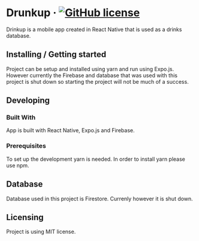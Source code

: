 # Drunkup &middot; [![GitHub license](https://img.shields.io/badge/license-MIT-blue.svg?style=flat-square)]()

Drinkup is a mobile app created in React Native that is used as a drinks database.

## Installing / Getting started

Project can be setup and installed using yarn and run using Expo.js. However currently the Firebase and database that was used with this project is shut down so starting the project will not be much of a success.

## Developing

### Built With
App is built with React Native, Expo.js and Firebase.

### Prerequisites
To set up the development yarn is needed. In order to install yarn please use npm.


## Database

Database used in this project is Firestore. Currenly however it is shut down.


## Licensing

Project is using MIT license.
